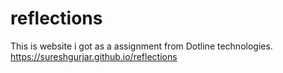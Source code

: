 # reflections
This is website i got as a assignment from Dotline technologies.
https://sureshgurjar.github.io/reflections
